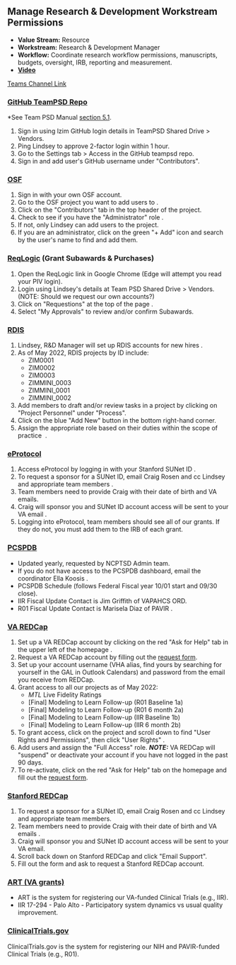 ## Manage Research & Development Workstream Permissions 

 - **Value Stream:** Resource
 - **Workstream:** Research & Development Manager
 - **Workflow:** Coordinate research workflow permissions, manuscripts, budgets, oversight, IRB, reporting and measurement.
 - **[Video](https://dvagov.sharepoint.com/sites/teampsd_vha/_layouts/15/stream.aspx?id=%2Fsites%2Fteampsd%5Fvha%2FShared%20Documents%2Ftraining%5Fworkgroup%2FRecordings%2F6%2E1%20Manage%20Research%20%26%20Development%20Workstream%20%E2%80%A8Permissions%20%28part%201%29%2D20220531%5F143541%2DMeeting%20Recording%2Emp4)**

[Teams Channel Link](https://teams.microsoft.com/l/message/19:d15133fbfb4d4c3a8c81701292b1890d@thread.skype/1654030239731?tenantId=e95f1b23-abaf-45ee-821d-b7ab251ab3bf&groupId=1db500d5-0d01-4254-af42-ad3f78bafacd&parentMessageId=1654030239731&teamName=teampsd_vha&channelName=training_workflow&createdTime=1654030239731)

### [GitHub TeamPSD Repo](https://mtl.how/teampsd)

*See Team PSD Manual [section 5.1](https://lzim.github.io/teampsd/5-co-coordinated-workstreams-rd-and-dataopsdevops.html#manage-research-repository-including-readme.md).

1. Sign in using lzim GitHub login details in TeamPSD Shared Drive > Vendors.
2. Ping Lindsey to approve 2-factor login within 1 hour.
3. Go to the Settings tab > Access in the GitHub teampsd repo.
4. Sign in and add user's GitHub username under "Contributors".

### [OSF](https://osf.io/)
 
1. Sign in with your own OSF account.
2. Go to the OSF project you want to add users to .
3. Click on the "Contributors" tab in the top header of the project.
4. Check to see if you have the "Administrator" role .
5. If not, only Lindsey can add users to the project.
6. If you are an administrator, click on the green "+ Add" icon and search by the user's name to find and add them.

### [ReqLogic](https://reqlogic.pavir.org/ReQlogic/Login.aspx) (Grant Subawards & Purchases) 

1. Open the ReqLogic link in Google Chrome (Edge will attempt you read your PIV login).
2. Login using Lindsey's details at Team PSD Shared Drive > Vendors.  (NOTE: Should we request our own accounts?)
3. Click on "Requestions" at the top of the page .
4. Select "My Approvals" to review and/or confirm Subawards.

### [RDIS](https://www.rdispaloalto.net/Pinsite)

1. Lindsey, R&D Manager will set up RDIS accounts for new hires .
2. As of May 2022, RDIS projects by ID include:
   - ZIM0001 
   - ZIM0002 
   - ZIM0003 
   - ZIMMINI_0003 
   - ZIMMINI_0001 
   - ZIMMINI_0002 
3. Add members to draft and/or review tasks in a project by clicking on "Project Personnel" under "Process".
4. Click on the blue "Add New" button in the bottom right-hand corner.
5. Assign the appropriate role based on their duties within the scope of practice  . 

### [eProtocol](https://eprotocol.stanford.edu/)

1. Access eProtocol by logging in with your Stanford SUNet ID .
2. To request a sponsor for a SUNet ID, email Craig Rosen and cc Lindsey and appropriate team members .
3. Team members need to provide Craig with their date of birth and VA emails.
4. Craig will sponsor you and SUNet ID account access will be sent to your VA email .
5. Logging into eProtocol, team members should see all of our grants. If they do not, you must add them to the IRB of each grant.  

### [PCSPDB](https://vaww.mirecc.visn6.va.gov/pcspdb/default.aspx)

- Updated yearly, requested by NCPTSD Admin team.
- If you do not have access to the PCSPDB dashboard, email the coordinator Ella Koosis .
- PCSPDB Schedule (follows Federal Fiscal year 10/01 start and 09/30 close).
- IIR Fiscal Update Contact is Jim Griffith of VAPAHCS ORD.
- R01 Fiscal Update Contact is Marisela Diaz of PAVIR .

### [VA REDCap](https://varedcap.rcp.vaec.va.gov/redcap/)

1. Set up a VA REDCap account by clicking on the red "Ask for Help" tab in the upper left of the homepage .
2. Request a VA REDCap account by filling out the [request form](https://varedcap.rcp.vaec.va.gov/redcap/surveys/?s=W7Y9ACRKKX).
3. Set up your account username (VHA alias, find yours by searching for yourself in the GAL in Outlook Calendars) and password from the email you receive from REDCap.
4. Grant access to all our projects as of May 2022:
   - _MTL_ Live Fidelity Ratings
   - [Final] Modeling to Learn Follow-up (R01 Baseline 1a)
   - [Final] Modeling to Learn Follow-up (R01 6 month 2a)
   - [Final] Modeling to Learn Follow-up (IIR Baseline 1b)
   - [Final] Modeling to Learn Follow-up (IIR 6 month 2b)
5. To grant access, click on the project and scroll down to find "User Rights and Permissions", then click "User Rights" .
6. Add users and assign the "Full Access" role.
   **_NOTE:_** VA REDCap will "suspend" or deactivate your account if you have not logged in the past 90 days.
7. To re-activate, click on the red "Ask for Help" tab on the homepage and fill out the [request form](https://varedcap.rcp.vaec.va.gov/redcap/surveys/?s=W7Y9ACRKKX).  

### [Stanford REDCap](https://redcap.stanford.edu/) 

1. To request a sponsor for a SUNet ID, email Craig Rosen and cc Lindsey and appropriate team members.
2. Team members need to provide Craig with their date of birth and VA emails .
3. Craig will sponsor you and SUNet ID account access will be sent to your VA email.
4. Scroll back down on Stanford REDCap and click "Email Support".
5. Fill out the form and ask to request a Stanford REDCap account.

### [ART (VA grants)](http://art.puget-sound.med.va.gov/ChooseProject.cfm) 

- ART is the system for registering our VA-funded Clinical Trials (e.g., IIR).
- IIR 17-294 - Palo Alto - Participatory system dynamics vs usual quality improvement.

### [ClinicalTrials.gov](https://clinicaltrials.gov/) 

ClinicalTrials.gov is the system for registering our NIH and PAVIR-funded Clinical Trials (e.g., R01).
